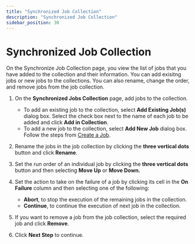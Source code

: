 ```yaml
---
title: "Synchronized Job Collection"
description: "Synchronized Job Collection"
sidebar_position: 30
---
```


# Synchronized Job Collection

On the Synchronize Job Collection page, you view the list of jobs that you have added to the
collection and their information. You can add exisitng jobs or new jobs to the collections. You can
also rename, change the order, and remove jobs from the job collection.

1. On the **Synchronized Jobs Collection** page, add jobs to the collection.

    - To add an existing job to the collection, select **Add Existing Job(s)** dialog box. Select
      the check box next to the name of each job to be added and click **Add in Collection**.
    - To add a new job to the collection, select **Add New Job** dialog box. Follow the steps from
      [Create a Job](/docs/directorymanager/11.0/portal/synchronize/create/create.md).

2. Rename the jobs in the job collection by clicking the **three vertical dots** button and click
   **Rename**.
3. Set the run order of an individual job by clicking the **three vertical dots** button and then
   selecting **Move Up** or **Move Down.**
4. Set the action to take on the failure of a job by clicking its cell in the **On Failure** column
   and then selecting one of the following:

    - **Abort**, to stop the execution of the remaining jobs in the collection.
    - **Continue**, to continue the execution of next job in the collection.

5. If you want to remove a job from the job collection, select the required job and click
   **Remove**.
6. Click **Next Step** to continue.

